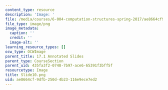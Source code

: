 ```yaml
---
content_type: resource
description: 'Image: '
file: /media/courses/6-004-computation-structures-spring-2017/ae8664cf9dfb250d4b23116e9ece7ed2_Slide10.png
file_type: image/png
image_metadata:
  caption: ''
  credit: ''
  image-alt: ''
learning_resource_types: []
ocw_type: OCWImage
parent_title: 17.1 Annotated Slides
parent_type: CourseSection
parent_uid: 435fa3f2-0748-7b97-ace6-65391f3bff5f
resourcetype: Image
title: Slide10.png
uid: ae8664cf-9dfb-250d-4b23-116e9ece7ed2
---
```

